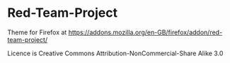 # Red-Team-Project

Theme for Firefox at https://addons.mozilla.org/en-GB/firefox/addon/red-team-project/

Licence is Creative Commons Attribution-NonCommercial-Share Alike 3.0
